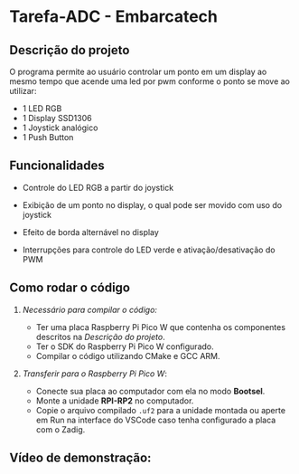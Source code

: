 # Tarefa-ADC - Embarcatech

## Descrição do projeto

O programa permite ao usuário controlar um ponto em um display ao mesmo tempo que acende uma led por pwm conforme o ponto se move ao utilizar:

- 1 LED RGB
- 1 Display SSD1306
- 1 Joystick analógico
- 1 Push Button


## Funcionalidades

- Controle do LED RGB a partir do joystick

- Exibição de um ponto no display, o qual pode ser movido com uso do joystick

- Efeito de borda alternável no display

- Interrupções para controle do LED verde e ativação/desativação do PWM


## Como rodar o código

1. *Necessário para compilar o código:*
    - Ter uma placa Raspberry Pi Pico W que contenha os componentes descritos na *Descrição do projeto*.
    - Ter o SDK do Raspberry Pi Pico W configurado.
    - Compilar o código utilizando CMake e GCC ARM.

2. *Transferir para o Raspberry Pi Pico W*:
   - Conecte sua placa ao computador com ela no modo **Bootsel**.
   - Monte a unidade **RPI-RP2** no computador.
   - Copie o arquivo compilado `.uf2` para a unidade montada ou aperte em Run na interface do VSCode caso tenha configurado a placa com o Zadig.
  

## Vídeo de demonstração:
